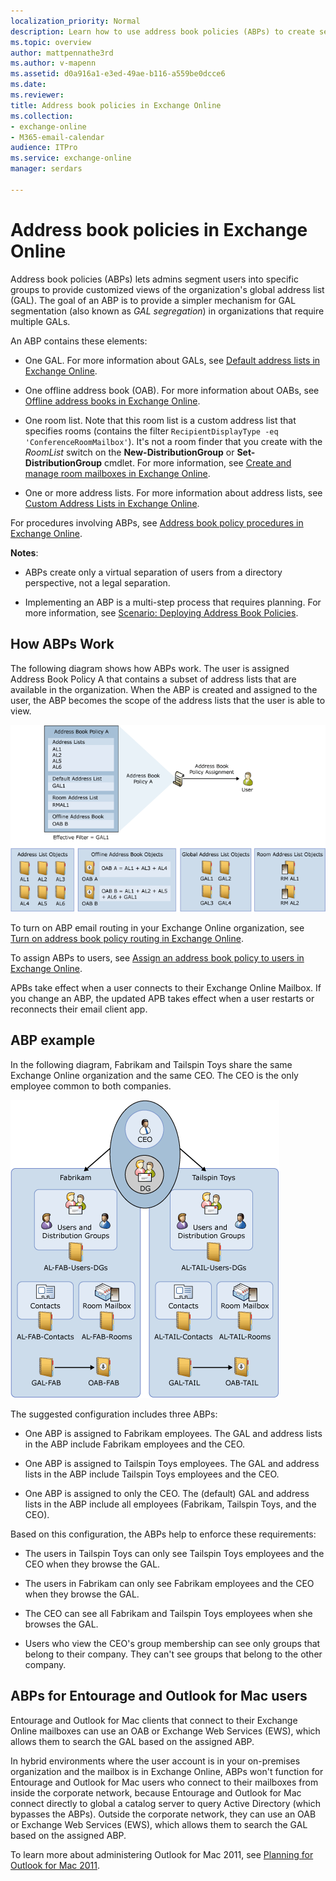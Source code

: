 ```yaml
---
localization_priority: Normal
description: Learn how to use address book policies (ABPs) to create separate virtual organizations with a segmented global address list in Exchange Online.
ms.topic: overview
author: mattpennathe3rd
ms.author: v-mapenn
ms.assetid: d0a916a1-e3ed-49ae-b116-a559be0dcce6
ms.date: 
ms.reviewer: 
title: Address book policies in Exchange Online
ms.collection: 
- exchange-online
- M365-email-calendar
audience: ITPro
ms.service: exchange-online
manager: serdars

---
```


# Address book policies in Exchange Online

Address book policies (ABPs) lets admins segment users into specific groups to provide customized views of the organization's global address list (GAL). The goal of an ABP is to provide a simpler mechanism for GAL segmentation (also known as *GAL segregation*) in organizations that require multiple GALs.

An ABP contains these elements:

- One GAL. For more information about GALs, see [Default address lists in Exchange Online](../address-lists/address-lists.md#default-address-lists).

- One offline address book (OAB). For more information about OABs, see [Offline address books in Exchange Online](../offline-address-books/offline-address-books.md).

- One room list. Note that this room list is a custom address list that specifies rooms (contains the filter `RecipientDisplayType -eq 'ConferenceRoomMailbox'`). It's not a room finder that you create with the _RoomList_ switch on the **New-DistributionGroup** or **Set-DistributionGroup** cmdlet. For more information, see [Create and manage room mailboxes in Exchange Online](../../recipients-in-exchange-online/manage-room-mailboxes.md).

- One or more address lists. For more information about address lists, see [Custom Address Lists in Exchange Online](../address-lists/address-lists.md#custom-address-lists).

For procedures involving ABPs, see [Address book policy procedures in Exchange Online](address-book-policy-procedures.md).

 **Notes**:

- ABPs create only a virtual separation of users from a directory perspective, not a legal separation.

- Implementing an ABP is a multi-step process that requires planning. For more information, see [Scenario: Deploying Address Book Policies](https://technet.microsoft.com/library/6ac3c87d-161f-447b-afb2-149ae7e3f1dc.aspx).

## How ABPs Work

The following diagram shows how ABPs work. The user is assigned Address Book Policy A that contains a subset of address lists that are available in the organization. When the ABP is created and assigned to the user, the ABP becomes the scope of the address lists that the user is able to view.

![Overview of Address Book Policies](../../media/ITPro_Mailbox_ABPOverall.gif)

To turn on ABP email routing in your Exchange Online organization, see [Turn on address book policy routing in Exchange Online](turn-on-address-book-policy-routing.md).

To assign ABPs to users, see [Assign an address book policy to users in Exchange Online](assign-an-address-book-policy-to-mail-users.md).

APBs take effect when a user connects to their Exchange Online Mailbox. If you change an ABP, the updated APB takes effect when a user restarts or reconnects their email client app.

## ABP example

In the following diagram, Fabrikam and Tailspin Toys share the same Exchange Online organization and the same CEO. The CEO is the only employee common to both companies.

![Two Companies One CEO](../../media/ITPro_.gif)

The suggested configuration includes three ABPs:

- One ABP is assigned to Fabrikam employees. The GAL and address lists in the ABP include Fabrikam employees and the CEO.

- One ABP is assigned to Tailspin Toys employees. The GAL and address lists in the ABP include Tailspin Toys employees and the CEO.

- One ABP is assigned to only the CEO. The (default) GAL and address lists in the ABP include all employees (Fabrikam, Tailspin Toys, and the CEO).

Based on this configuration, the ABPs help to enforce these requirements:

- The users in Tailspin Toys can only see Tailspin Toys employees and the CEO when they browse the GAL.

- The users in Fabrikam can only see Fabrikam employees and the CEO when they browse the GAL.

- The CEO can see all Fabrikam and Tailspin Toys employees when she browses the GAL.

- Users who view the CEO's group membership can see only groups that belong to their company. They can't see groups that belong to the other company.

## ABPs for Entourage and Outlook for Mac users

Entourage and Outlook for Mac clients that connect to their Exchange Online mailboxes can use an OAB or Exchange Web Services (EWS), which allows them to search the GAL based on the assigned ABP.

In hybrid environments where the user account is in your on-premises organization and the mailbox is in Exchange Online, ABPs won't function for Entourage and Outlook for Mac users who connect to their mailboxes from inside the corporate network, because Entourage and Outlook for Mac connect directly to global a catalog server to query Active Directory (which bypasses the ABPs). Outside the corporate network, they can use an OAB or Exchange Web Services (EWS), which allows them to search the GAL based on the assigned ABP.

To learn more about administering Outlook for Mac 2011, see [Planning for Outlook for Mac 2011](https://go.microsoft.com/fwlink/p/?LinkId=231878).
